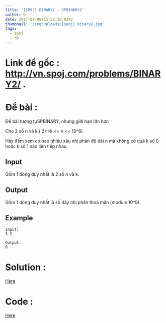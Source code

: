 ```yaml
---
title: '[SPOJ] BINARY2 - SPBINARY2'
author: G
date: 2017-08-08T15:32:30.024Z
thumbnail: '/img/uploads/[spoj] binary2.jpg'
tags:
  - spoj
  - dp
---
```

# Link đề gốc : http://vn.spoj.com/problems/BINARY2/ .

# Đề bài :
Đề bài tương tựSPBINARY, nhưng giới hạn lớn hơn

Cho 2 số n và k \( 2&lt;=k &lt;= n &lt;= 10^6\)

Hãy đếm xem có bao nhiêu xâu nhị phân độ dài n mà không có quá k số 0 hoặc k số 1 nào liên tiếp nhau.

## Input

Gồm 1 dòng duy nhất là 2 số n và k.

## Output

Gồm 1 dòng duy nhất là số dãy nhị phân thoả mãn \(module 10^9\).

## Example

```
Input:
3 2

Output:
6
```

# Solution :
[Here](http://viahold.com/YWF)

# Code :
[Here](http://viahold.com/YZS)
